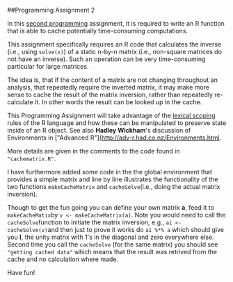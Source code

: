 ##Programming Assignment 2

In this [second programming](https://class.coursera.org/rprog-013/human_grading/view/courses/973494/assessments/3/submissions) assignment, it is required to write an R
function that is able to cache potentially time-consuming computations.

This assignment specifically requires an R code that calculates the inverse (i.e., using `solve(x)`) of a static n-by-n matrix (i.e., non-square matrices do not have an inverse). Such an operation can be very time-consuming particular for large matrices.

The idea is, that if the content of a matrix are not changing throughout an analysis, that repeatedly require the inverted matrix, it may make more sense to cache the result of the matrix inversion, rather than repeatedly re-calculate it. In other words the result can be looked up in the cache.

This Programming Assignment will take advantage of the [lexical scoping](https://www.stat.auckland.ac.nz/~ihaka/downloads/lexical.pdf) rules of
the R language and how these can be manipulated to preserve state inside
of an R object. See also __Hadley Wickham__'s discussion of Environments in ["Advanced R"](http://adv-r.had.co.nz/Environments.html.

More details are given in the comments to the code found in `"cachematrix.R"`.

I have furthermore added some code in the the global environment that provides a simple matrix and line by line illustrates the functionality of the two functions `makeCacheMatrix` and `cacheSolve`(i.e., doing the actual matrix inversion).

Though to get the fun going you can define your own matrix __a__, feed it to `makeCacheMatix`by `v <- makeCacheMatrix(a)`. Note you would need to call the `cacheSolve`function to initiate the matrix inversion, e.g., `ai <- cacheSolve(v)`and then just to prove it works do `a1 %*% a` which should give you __I__, the unity matrix with 1's in the diagonal and zero everywhere else. Second time you call the `cacheSolve` (for the same matrix) you should see `"getting cached data"` which means that the result was retrived from the cache and no calculation where made.

Have fun!

